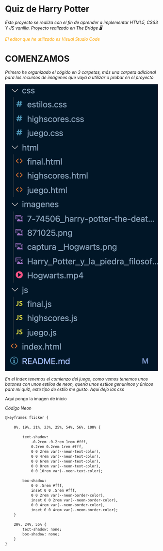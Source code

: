# Quiz de Harry Potter
_Este proyecto se realiza con el fin de aprender a implementar HTML5, CSS3 Y JS vanilla. Proyecto realizado en The Bridge 🖥️_

<span style="color:orange;">_El editor que he utilizado es Visual Studio Code_</span>

# COMENZAMOS
_Primero he organizado el cógido en 3 carpetas, más una carpeta adicional para los recursos de imagenes que vaya a utilizar o probar en el proyecto_

![Image Text](https://github.com/amparo1206/quiz/blob/main/imagenes/carpetas.png)

_En el Index tenemos el comienzo del juego, como vemos tenemos unos botones con unos estilos de neon, quería unos estilos genuninos y únicos para mi quiz, este tipo de estilo me gusto. Aquí dejo las css_

Aquí pongo la imagen de inicio

_Código Neon_

```
@keyframes flicker {

    0%, 19%, 21%, 23%, 25%, 54%, 56%, 100% {
      
        text-shadow:
            -0.2rem -0.2rem 1rem #fff,
            0.2rem 0.2rem 1rem #fff,
            0 0 2rem var(--neon-text-color),
            0 0 4rem var(--neon-text-color),
            0 0 6rem var(--neon-text-color),
            0 0 8rem var(--neon-text-color),
            0 0 10rem var(--neon-text-color);
        
        box-shadow:
            0 0 .5rem #fff,
            inset 0 0 .5rem #fff,
            0 0 2rem var(--neon-border-color),
            inset 0 0 2rem var(--neon-border-color),
            0 0 4rem var(--neon-border-color),
            inset 0 0 4rem var(--neon-border-color);        
    }
    
    20%, 24%, 55% {        
        text-shadow: none;
        box-shadow: none;
    }    
}

```


